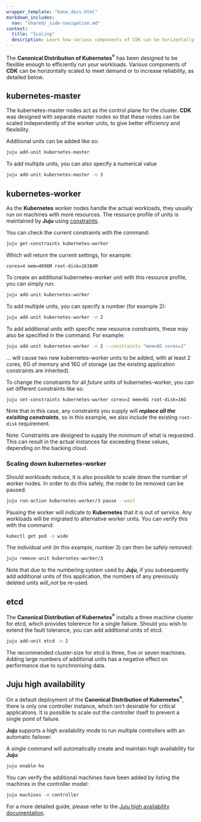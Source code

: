 ```yaml
---
wrapper_template: "base_docs.html"
markdown_includes:
  nav: "shared/_side-navigation.md"
context:
  title: "Scaling"
  description: Learn how various components of CDK can be horizontally scaled to meet demand or increase reliability.
---
```


The **Canonical Distribution of Kubernetes<sup>&reg;</sup>** has been designed to be flexible enough to efficiently run your workloads. Various components of **CDK** can be horizontally scaled to meet demand or to increase reliability, as detailed below.

## kubernetes-master

The kubernetes-master nodes act as the control plane for the cluster. **CDK** was designed with separate master nodes so that these nodes can be scaled independently of the worker units, to give better efficiency and flexibility.

Additional units can be added like so:

```bash
juju add-unit kubernetes-master
```

To add multiple units, you can also specify a numerical value

```bash
juju add-unit kubernetes-master -n 3
```

## kubernetes-worker

As the **Kubernetes** worker nodes handle the actual workloads, they usually run on machines with more resources. The resource profile of units is maintained by **Juju** using [constraints][juju-constraints].

You can check the current constraints with the command:

```bash
juju get-constraints kubernetes-worker
```

Which will return the current settings, for example:

```no-highlight
cores=4 mem=4096M root-disk=16384M
```

To create an additional kubernetes-worker unit with this resource profile, you can simply run:

```bash
juju add-unit kubernetes-worker
```

To add multiple units, you can specify a number (for example 2):

```bash
juju add-unit kubernetes-worker -n 2
```

To add additional units with specific new resource constraints, these may also be specified in the command. For example:

```bash
juju add-unit kubernetes-worker -n 2 --constraints "mem=6G cores=2"
```

... will cause two new kubernetes-worker units to be added, with at least 2 cores, 6G of memory and 16G of storage (as the existing application constraints are inherited).

To change the constraints for all _future_ units of kubernetes-worker, you can set different constraints like so:

```bash
juju set-constraints kubernetes-worker cores=2 mem=6G root-disk=16G
```

Note that in this case, any constraints you supply will **_replace all the exisiting constraints_**, so in this example, we also include the existing `root-disk` requirement.

<div class="p-notification--information">
  <p markdown="1" class="p-notification__response">
    <span class="p-notification__status">Note:</span>
Constraints are designed to supply the <i>minimum</i> of what is requested. This can result in the actual instances far exceeding these values, depending on the backing cloud.
  </p>
</div>

### Scaling down kubernetes-worker

Should workloads reduce, it is also possible to scale down the number of worker nodes. In order to do this safely, the node to be removed can be paused.

```bash
juju run-action kubernetes-worker/3 pause --wait
```

Pausing the worker will indicate to **Kubernetes** that it is out of service. Any workloads will be migrated to alternative worker units. You can verify this with the command:

```bash
kubectl get pod -o wide
```

The individual unit (in this example, number 3) can then be safely removed:

```bash
juju remove-unit kubernetes-worker/3
```

Note that due to the numbering system used by **Juju**, if you subsequently add additional units of this application, the numbers of any previously deleted units _will_not_ be re-used.

## etcd

The **Canonical Distribution of Kubernetes<sup>&reg;</sup>** installs a three machine cluster for etcd, which provides tolerence for a single failure. Should you wish to extend the fault tolerance, you can add additional units of etcd.

```bash
juju add-unit etcd -n 2
```

The recommended cluster-size for etcd is three, five or seven machines. Adding large numbers of additional units has a negative effect on performance due to synchronising data.

## Juju high availability

On a default deployment of the **Canonical Distribution of
Kubernetes<sup>&reg;</sup>**, there is only one controller instance, which isn't desirable for critical applications. It is possible to scale out the controller itself to prevent a single point of failure.

**Juju** supports a high availability mode to run multiple controllers with an automatic failover.

A single command will automatically create and maintain high availability for **Juju**:

```bash
juju enable-ha
```

You can verify the additional machines have been added by listing the machines in the controller model:

```bash
juju machines -m controller
```

For a more detailed guide, please refer to the [Juju high availability documentation][juju-ha].

<!-- LINKS -->

[juju-ha]: https://docs.jujucharms.com/stable/en/controllers-ha
[juju-constraints]: https://docs.jujucharms.com/stable/en/reference-constraints
